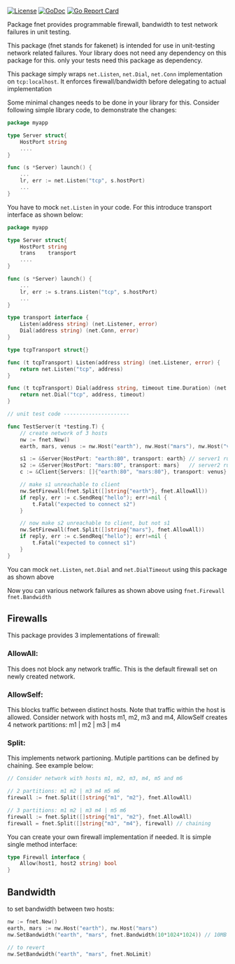 [![License](https://img.shields.io/badge/License-Apache%202.0-blue.svg)](https://opensource.org/licenses/Apache-2.0) 
[![GoDoc](https://godoc.org/github.com/santhosh-tekuri/fnet?status.svg)](https://godoc.org/github.com/santhosh-tekuri/fnet)
[![Go Report Card](https://goreportcard.com/badge/github.com/santhosh-tekuri/fnet)](https://goreportcard.com/report/github.com/santhosh-tekuri/fnet) 

Package fnet provides programmable firewall, bandwidth to test
network failures in unit testing.

This package (fnet stands for fakenet) is intended for use in unit-testing network related failures.
Your library does not need any dependency on this package for this. only your
tests need this package as dependency.

This package simply wraps `net.Listen`, `net.Dial`, `net.Conn` implementation on
`tcp:localhost`. It enforces firewall/bandwidth before delegating to actual
implementation

Some minimal changes needs to be done in your library for this. Consider following
simple library code, to demonstrate the changes:

~~~go
package myapp

type Server struct{
    HostPort string
    ....
}

func (s *Server) launch() {
    ...
    lr, err := net.Listen("tcp", s.hostPort)
    ...
}
~~~

You have to mock `net.Listen` in your code. For this introduce transport interface as shown below:

~~~go
package myapp

type Server struct{
    HostPort string
    trans    transport
    ....
}

func (s *Server) launch() {
    ...
    lr, err := s.trans.Listen("tcp", s.hostPort)
    ...
}

type transport interface {
    Listen(address string) (net.Listener, error)
    Dial(address string) (net.Conn, error)
}

type tcpTransport struct{}

func (t tcpTransport) Listen(address string) (net.Listener, error) {
    return net.Listen("tcp", address)
}

func (t tcpTransport) Dial(address string, timeout time.Duration) (net.Conn, error) {
    return net.Dial("tcp", address, timeout)
}

// unit test code ---------------------

func TestServer(t *testing.T) {
    // create network of 3 hosts
    nw := fnet.New()
    earth, mars, venus := nw.Host("earth"), nw.Host("mars"), nw.Host("venus")

    s1 := &Server{HostPort: "earth:80", transport: earth} // server1 running on earth
    s2 := &Server{HostPort: "mars:80", transport: mars}   // server2 running on mars
    c := &Client{Servers: []{"earth:80", "mars:80"}, transport: venus} // client is running on venus

    // make s1 unreachable to client
    nw.SetFirewall(fnet.Split([]string{"earth"}, fnet.AllowAll))
    if reply, err := c.SendReq("hello"); err!=nil {
        t.Fatal("expected to connect s2")
    }

    // now make s2 unreachable to client, but not s1
    nw.SetFirewall(fnet.Split([]string{"mars"}, fnet.AllowAll))
    if reply, err := c.SendReq("hello"); err!=nil {
        t.Fatal("expected to connect s1")
    }
}
~~~
You can mock `net.Listen`, `net.Dial` and `net.DialTimeout` using this package as shown above

Now you can various network failures as shown above using `fnet.Firewall` `fnet.Bandwidth`

## Firewalls

This package provides 3 implementations of firewall:

### AllowAll:

This does not block any network traffic.
This is the default firewall set on newly created network.

### AllowSelf:

This blocks traffic between distinct hosts.
Note that traffic within the host is allowed.
Consider network with hosts m1, m2, m3 and m4,
AllowSelf creates 4 network partitions: m1 | m2 | m3 | m4

### Split:

This implements network partioning. Mutiple partitions
can be defined by chaining. See example below:
~~~go
// Consider network with hosts m1, m2, m3, m4, m5 and m6

// 2 partitions: m1 m2 | m3 m4 m5 m6
firewall := fnet.Split([]string{"m1", "m2"}, fnet.AllowAll)

// 3 partitions: m1 m2 | m3 m4 | m5 m6
firewall := fnet.Split([]string{"m1", "m2"}, fnet.AllowAll)
firewall = fnet.Split([]string{"m3", "m4"}, firewall) // chaining
~~~
You can create your own firewall implementation if needed. It is simple single method interface:
~~~go
type Firewall interface {
    Allow(host1, host2 string) bool
}
~~~

## Bandwidth

to set bandwidth between two hosts:
~~~go
nw := fnet.New()
earth, mars := nw.Host("earth"), nw.Host("mars")
nw.SetBandwidth("earth", "mars", fnet.Bandwidth(10*1024*1024)) // 10MB per second between earth and mars

// to revert
nw.SetBandwidth("earth", "mars", fnet.NoLimit)
~~~